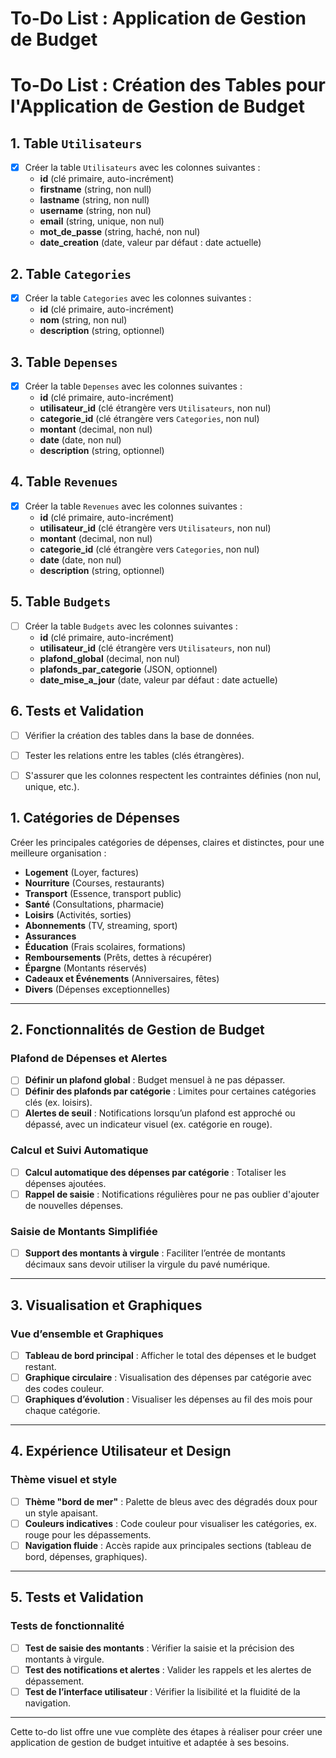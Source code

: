 # To-Do List : Application de Gestion de Budget

# To-Do List : Création des Tables pour l'Application de Gestion de Budget

## 1. Table `Utilisateurs`
- [x] Créer la table `Utilisateurs` avec les colonnes suivantes :
  - **id** (clé primaire, auto-incrément)
  - **firstname** (string, non null)
  - **lastname** (string, non null)
  - **username** (string, non nul)
  - **email** (string, unique, non nul)
  - **mot_de_passe** (string, haché, non nul)
  - **date_creation** (date, valeur par défaut : date actuelle)

## 2. Table `Categories`
- [x] Créer la table `Categories` avec les colonnes suivantes :
  - **id** (clé primaire, auto-incrément)
  - **nom** (string, non nul)
  - **description** (string, optionnel)

## 3. Table `Depenses`
- [x] Créer la table `Depenses` avec les colonnes suivantes :
  - **id** (clé primaire, auto-incrément)
  - **utilisateur_id** (clé étrangère vers `Utilisateurs`, non nul)
  - **categorie_id** (clé étrangère vers `Categories`, non nul)
  - **montant** (decimal, non nul)
  - **date** (date, non nul)
  - **description** (string, optionnel)

## 4. Table `Revenues`
- [x] Créer la table `Revenues` avec les colonnes suivantes :
  - **id** (clé primaire, auto-incrément)
  - **utilisateur_id** (clé étrangère vers `Utilisateurs`, non nul)
  - **montant** (decimal, non nul)
  - **categorie_id** (clé étrangère vers `Categories`, non nul)
  - **date** (date, non nul)
  - **description** (string, optionnel)

## 5. Table `Budgets`
- [ ] Créer la table `Budgets` avec les colonnes suivantes :
  - **id** (clé primaire, auto-incrément)
  - **utilisateur_id** (clé étrangère vers `Utilisateurs`, non nul)
  - **plafond_global** (decimal, non nul)
  - **plafonds_par_categorie** (JSON, optionnel)
  - **date_mise_a_jour** (date, valeur par défaut : date actuelle)


## 6. Tests et Validation
- [ ] Vérifier la création des tables dans la base de données.
- [ ] Tester les relations entre les tables (clés étrangères).
- [ ] S'assurer que les colonnes respectent les contraintes définies (non nul, unique, etc.).


## 1. Catégories de Dépenses
Créer les principales catégories de dépenses, claires et distinctes, pour une meilleure organisation :

- **Logement** (Loyer, factures)
- **Nourriture** (Courses, restaurants)
- **Transport** (Essence, transport public)
- **Santé** (Consultations, pharmacie)
- **Loisirs** (Activités, sorties)
- **Abonnements** (TV, streaming, sport)
- **Assurances**
- **Éducation** (Frais scolaires, formations)
- **Remboursements** (Prêts, dettes à récupérer)
- **Épargne** (Montants réservés)
- **Cadeaux et Événements** (Anniversaires, fêtes)
- **Divers** (Dépenses exceptionnelles)

---

## 2. Fonctionnalités de Gestion de Budget

### Plafond de Dépenses et Alertes
- [ ] **Définir un plafond global** : Budget mensuel à ne pas dépasser.
- [ ] **Définir des plafonds par catégorie** : Limites pour certaines catégories clés (ex. loisirs).
- [ ] **Alertes de seuil** : Notifications lorsqu’un plafond est approché ou dépassé, avec un indicateur visuel (ex. catégorie en rouge).

### Calcul et Suivi Automatique
- [ ] **Calcul automatique des dépenses par catégorie** : Totaliser les dépenses ajoutées.
- [ ] **Rappel de saisie** : Notifications régulières pour ne pas oublier d'ajouter de nouvelles dépenses.

### Saisie de Montants Simplifiée
- [ ] **Support des montants à virgule** : Faciliter l’entrée de montants décimaux sans devoir utiliser la virgule du pavé numérique.

---

## 3. Visualisation et Graphiques

### Vue d’ensemble et Graphiques
- [ ] **Tableau de bord principal** : Afficher le total des dépenses et le budget restant.
- [ ] **Graphique circulaire** : Visualisation des dépenses par catégorie avec des codes couleur.
- [ ] **Graphiques d’évolution** : Visualiser les dépenses au fil des mois pour chaque catégorie.

---

## 4. Expérience Utilisateur et Design

### Thème visuel et style
- [ ] **Thème "bord de mer"** : Palette de bleus avec des dégradés doux pour un style apaisant.
- [ ] **Couleurs indicatives** : Code couleur pour visualiser les catégories, ex. rouge pour les dépassements.
- [ ] **Navigation fluide** : Accès rapide aux principales sections (tableau de bord, dépenses, graphiques).

---

## 5. Tests et Validation

### Tests de fonctionnalité
- [ ] **Test de saisie des montants** : Vérifier la saisie et la précision des montants à virgule.
- [ ] **Test des notifications et alertes** : Valider les rappels et les alertes de dépassement.
- [ ] **Test de l’interface utilisateur** : Vérifier la lisibilité et la fluidité de la navigation.

---

Cette to-do list offre une vue complète des étapes à réaliser pour créer une application de gestion de budget intuitive et adaptée à ses besoins.
